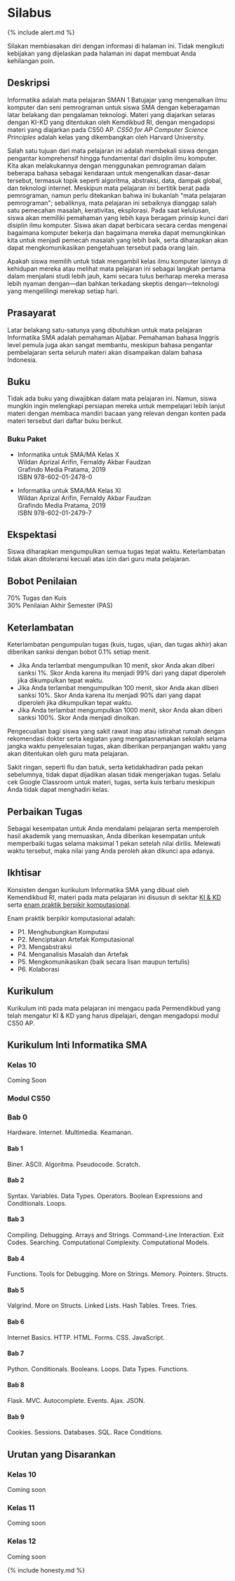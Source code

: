 # Silabus

{% include alert.md %}

Silakan membiasakan diri dengan informasi di halaman ini. Tidak mengikuti kebijakan yang dijelaskan pada halaman ini dapat membuat Anda kehilangan poin.

## Deskripsi

Informatika adalah mata pelajaran SMAN 1 Batujajar yang mengenalkan ilmu komputer dan seni pemrograman untuk siswa SMA dengan keberagaman latar belakang dan pengalaman teknologi. Materi yang diajarkan selaras dengan KI-KD yang ditentukan oleh Kemdikbud RI, dengan mengadopsi materi yang diajarkan pada CS50 AP. _CS50 for AP Computer Science Principles_ adalah kelas yang dikembangkan oleh Harvard University.

Salah satu tujuan dari mata pelajaran ini adalah membekali siswa dengan pengantar komprehensif hingga fundamental dari disiplin ilmu komputer. Kita akan melakukannya dengan menggunakan pemrograman dalam beberapa bahasa sebagai kendaraan untuk mengenalkan dasar-dasar tersebut, termasuk topik seperti algoritma, abstraksi, data, dampak global, dan teknologi internet. Meskipun mata pelajaran ini bertitik berat pada pemrograman, namun perlu ditekankan bahwa ini bukanlah "mata pelajaran pemrograman"; sebaliknya, mata pelajaran ini sebaiknya dianggap salah satu pemecahan masalah, kerativitas, eksplorasi. Pada saat kelulusan, siswa akan memiliki pemahaman yang lebih kaya beragam prinsip kunci dari disiplin ilmu komputer. Siswa akan dapat berbicara secara cerdas mengenai bagaimana komputer bekerja dan bagaimana mereka dapat memungkinkan kita untuk menjadi pemecah masalah yang lebih baik, serta diharapkan akan dapat mengkomunikasikan pengetahuan tersebut pada orang lain.

Apakah siswa memilih untuk tidak mengambil kelas ilmu komputer lainnya di kehidupan mereka atau melihat mata pelajaran ini sebagai langkah pertama dalam menjalani studi lebih jauh, kami secara tulus berharap mereka merasa lebih nyaman dengan—dan bahkan terkadang skeptis dengan—teknologi yang mengelilingi merekap setiap hari.

## Prasayarat

Latar belakang satu-satunya yang dibutuhkan untuk mata pelajaran Informatika SMA adalah pemahaman Aljabar. Pemahaman bahasa Inggris level pemula juga akan sangat membantu, meskipun bahasa pengantar pembelajaran serta seluruh materi akan disampaikan dalam bahasa Indonesia.

## Buku

Tidak ada buku yang diwajibkan dalam mata pelajaran ini. Namun, siswa mungkin ingin melengkapi persiapan mereka untuk mempelajari lebih lanjut materi dengan membaca mandiri bacaan yang relevan dengan konten pada materi tersebut dari daftar buku berikut.

### Buku Paket

* Informatika untuk SMA/MA Kelas X  
Wildan Aprizal Arifin, Fernaldy Akbar Faudzan  
Grafindo Media Pratama, 2019  
ISBN 978-602-01-2478-0

* Informatika untuk SMA/MA Kelas XI  
Wildan Aprizal Arifin, Fernaldy Akbar Faudzan  
Grafindo Media Pratama, 2019  
ISBN 978-602-01-2479-7

## Ekspektasi

Siswa diharapkan mengumpulkan semua tugas tepat waktu. Keterlambatan tidak akan ditoleransi kecuali atas izin dari guru mata pelajaran.

## Bobot Penilaian

70% Tugas dan Kuis  
30% Penilaian Akhir Semester (PAS)

## Keterlambatan

Keterlambatan pengumpulan tugas (kuis, tugas, ujian, dan tugas akhir) akan diberikan sanksi dengan bobot 0.1% setiap menit.

- Jika Anda terlambat mengumpulkan 10 menit, skor Anda akan diberi sanksi 1%. Skor Anda karena itu menjadi 99% dari yang dapat diperoleh jika dikumpulkan tepat waktu.
- Jika Anda terlambat mengumpulkan 100 menit, skor Anda akan diberi sanksi 10%. Skor Anda karena itu menjadi 90% dari yang dapat diperoleh jika dikumpulkan tepat waktu.
- Jika Anda terlambat mengumpulkan 1000 menit, skor Anda akan diberi sanksi 100%. Skor Anda menjadi dinolkan.

Pengecualian bagi siswa yang sakit rawat inap atau istirahat rumah dengan rekomendasi dokter serta kegiatan yang mengatasnamakan sekolah selama jangka waktu penyelesaian tugas, akan diberikan perpanjangan waktu yang akan ditentukan oleh guru mata pelajaran.

Sakit ringan, seperti flu dan batuk, serta ketidakhadiran pada pekan sebelumnya, tidak dapat dijadikan alasan tidak mengerjakan tugas. Selalu cek Google Classroom untuk materi, tugas, serta kuis terbaru meskipun Anda tidak dapat menghadiri kelas.

## Perbaikan Tugas

Sebagai kesempatan untuk Anda mendalami pelajaran serta memperoleh hasil akademik yang memuaskan, Anda diberikan kesempatan untuk memperbaiki tugas selama maksimal 1 pekan setelah nilai dirilis. Melewati waktu tersebut, maka nilai yang Anda peroleh akan dikunci apa adanya.

## Ikhtisar

Konsisten dengan kurikulum Informatika SMA yang dibuat oleh Kemendikbud RI, materi pada mata pelajaran ini disusun di sekitar [KI & KD](http://aren.cs.ui.ac.id/kikd/xkikd.php) serta [enam praktik berpikir komputasional](https://sites.google.com/a/jcu.edu/mt513/resources/cs-principles).

Enam praktik berpikir komputasional adalah:

* P1. Menghubungkan Komputasi
* P2. Menciptakan Artefak Komputasional
* P3. Mengabstraksi
* P4. Menganalisis Masalah dan Artefak
* P5. Mengkomunikasikan (baik secara lisan maupun tertulis)
* P6. Kolaborasi

## Kurikulum

Kurikulum inti pada mata pelajaran ini mengacu pada Permendikbud yang telah mengatur KI & KD yang harus dipelajari, dengan mengadopsi modul CS50 AP.

## Kurikulum Inti Informatika SMA

### Kelas 10

Coming Soon

### Modul CS50

### Bab 0

Hardware. Internet. Multimedia. Keamanan.

#### Bab 1

Biner. ASCII. Algoritma. Pseudocode. Scratch.  

#### Bab 2

Syntax. Variables. Data Types. Operators. Boolean Expressions and Conditionals. Loops.

#### Bab 3

Compiling. Debugging. Arrays and Strings. Command-Line Interaction. Exit Codes. Searching. Computational Complexity. Computational Models.

#### Bab 4

Functions. Tools for Debugging. More on Strings. Memory. Pointers. Structs.

#### Bab 5

Valgrind. More on Structs. Linked Lists. Hash Tables. Trees. Tries.

#### Bab 6

Internet Basics. HTTP. HTML. Forms. CSS. JavaScript.

#### Bab 7

Python. Conditionals. Booleans. Loops. Data Types. Functions.

#### Bab 8

Flask. MVC. Autocomplete. Events. Ajax. JSON.

#### Bab 9

Cookies. Sessions. Databases. SQL. Race Conditions.

## Urutan yang Disarankan

### Kelas 10

Coming soon

### Kelas 11

Coming soon

### Kelas 12

Coming soon

{% include honesty.md %}

